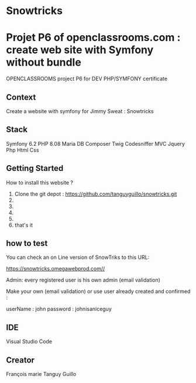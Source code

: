 # Snowtricks



# Projet P6 of openclassrooms.com : create web site with Symfony without bundle

OPENCLASSROOMS project P6 for DEV PHP/SYMFONY certificate

## Context

Create a website with symfony for Jimmy Sweat :  Snowtricks

## Stack

 Symfony 6.2
 PHP 8.08
 Maria DB
 Composer
 Twig
 Codesniffer
 MVC
 Jquery
 Php
 Html
 Css

## Getting Started

How to install this website ?

1) Clone the git depot : 
<https://github.com/tanguyguillo/snowtricks.git>
2) 
3) 
4) 
5) 
6) that's it

## how to test

You can check an on Line version of SnowTriks to this URL:

<https://snowtricks.omegawebprod.com//>

Admin: every registered user is his own admin (email validation)

Make your own (email validation) or use user already created and confirmed :

userName : john
password : johnisaniceguy

## IDE

Visual Studio Code

## Creator

François marie Tanguy Guillo
